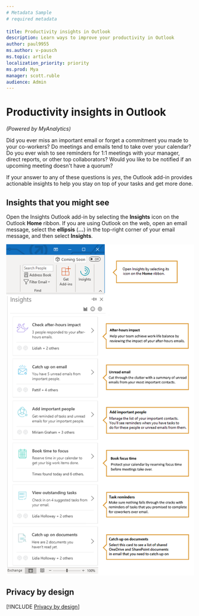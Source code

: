 ```yaml
---
# Metadata Sample
# required metadata

title: Productivity insights in Outlook
description: Learn ways to improve your productivity in Outlook 
author: paul9955
ms.author: v-pausch
ms.topic: article
localization_priority: priority 
ms.prod: Mya
manager: scott.ruble
audience: Admin
---
```


# Productivity insights in Outlook

_(Powered by MyAnalytics)_

Did you ever miss an important email or forget a commitment you made to your co-workers? Do meetings and emails tend to take over your calendar? Do you ever wish to see reminders for 1:1 meetings with your manager, direct reports, or other top collaborators? Would you like to be notified if an upcoming meeting doesn't have a quorum?  

If your answer to any of these questions is _yes_, the Outlook add-in provides actionable insights to help you stay on top of your tasks and get more done.  

## Insights that you might see

Open the Insights Outlook add-in by selecting the **Insights** icon on the Outlook **Home** ribbon. If you are using  Outlook on the web, open an email message, select the **ellipsis** (**...**) in the top-right corner of your email message, and then select **Insights**.

![Insights panel](../../images/mya/overview/insights-cards-12.png)

## Privacy by design

[!INCLUDE [Privacy by design](../includes/privacy-by-design.md)]
